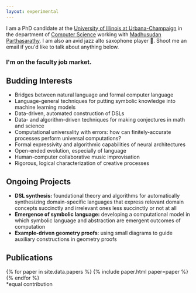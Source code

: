 ```yaml
---
layout: experimental
---
```


I am a PhD candidate at the [University of Illinois at
Urbana-Champaign][uiuc] in the department of [Computer Science][cs]
working with [Madhusudan Parthasarathy][madhu]. I am also an avid jazz
alto saxophone player 🎷. Shoot me an email if you'd like to talk
about anything below.

<h3 id="job">I'm on the faculty job market.</h3>

## Budding Interests

<section id="interests">
<ul>
<li>Bridges between natural language and formal computer language</li>
<li>Language-general techniques for putting symbolic knowledge into machine learning models</li>
<li>Data-driven, automated construction of DSLs</li>
<li>Data- and algorithm-driven techniques for making conjectures in math and science</li>
<li>Computational universality with errors: how can finitely-accurate processes perform universal computations?</li>
<li>Formal expressivity and algorithmic capabilities of neural architectures</li>
<li>Open-ended evolution, especially of language</li>
<li>Human-computer collaborative music improvisation</li>
<li>Rigorous, logical characterization of creative processes</li>
</ul>
</section>

## Ongoing Projects

<section id="projects">
<ul>

<li><b>DSL synthesis:</b> foundational theory and algorithms for
automatically synthesizing domain-specific languages that
express relevant domain concepts succinctly and irrelevant ones less
succinctly or not at all  </li>

<li><b>Emergence of symbolic language:</b> developing a computational
model in which symbolic language and abstraction are emergent outcomes
of computation</li>

<li><b>Example-driven geometry proofs</b>: using small diagrams to guide
auxiliary constructions in geometry proofs </li>

</ul>
</section>

[uiuc]: https://illinois.edu/
[cs]: https://cs.illinois.edu/
[madhu]: https://madhu.cs.illinois.edu/

## Publications

<section id="papers">
{% for paper in site.data.papers %}
{% include paper.html paper=paper %}
{% endfor %}

<br>
*equal contribution
</section>
